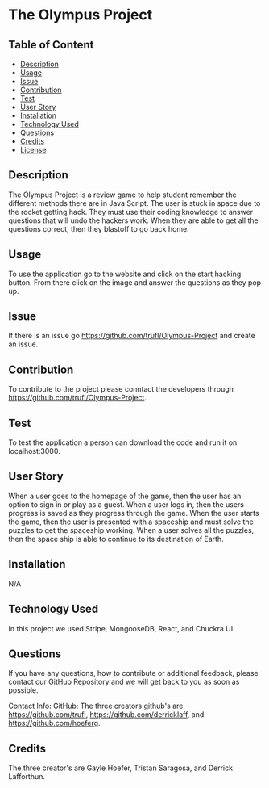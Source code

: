 
# The Olympus Project

## Table of Content
  * [Description](#description)
  * [Usage](#usage)
  * [Issue](#issue)
  * [Contribution](#contribution)
  * [Test](#test)
  * [User Story](#user-story)
  * [Installation](#installation)
  * [Technology Used](#technology-used)
  * [Questions](#questions)
  * [Credits](#credits)
  * [License](#license)


## Description 
The Olympus Project is a review game to help student remember the different methods there are in Java Script. The user is stuck in space due to the rocket getting hack. They must use their coding knowledge to answer questions that will undo the hackers work. When they are able to get all the questions correct, then they blastoff to go back home.

## Usage
To use the application go to the website and click on the start hacking button. From there click on the image and answer the questions as they pop up.

## Issue
If there is an issue go https://github.com/trufl/Olympus-Project and create an issue.

## Contribution
To contribute to the project please conntact the developers through https://github.com/trufl/Olympus-Project. 

## Test
To test the application a person can download the code and run it on localhost:3000.

## User Story
When a user goes to the homepage of the game, then the user has an option to sign in or play as a guest.
When a user logs in, then the users progress is saved as they progress through the game.
When the user starts the game, then the user is presented with a spaceship and must solve the puzzles to get the spaceship working.
When a user solves all the puzzles, then the space ship is able to continue to its destination of Earth.

## Installation
N/A

## Technology Used
In this project we used Stripe, MongooseDB, React, and Chuckra UI.


## Questions
If you have any questions, how to contribute or additional feedback, please contact our GitHub Repository and we will get back to you as soon as possible.

Contact Info: 
GitHub: The three creators github's are https://github.com/trufl, https://github.com/derricklaff, and https://github.com/hoeferg.
## Credits
The three creator's are Gayle Hoefer, Tristan Saragosa, and Derrick Lafforthun.



